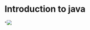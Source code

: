 # Introduction to java
"<img src="https://farm6.staticflickr.com/5319/14037660562_e187f7bb9f_b.jpg">
